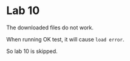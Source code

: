# Lab 10

The downloaded files do not work.

When running OK test, it will cause `load error`.

So lab 10 is skipped.